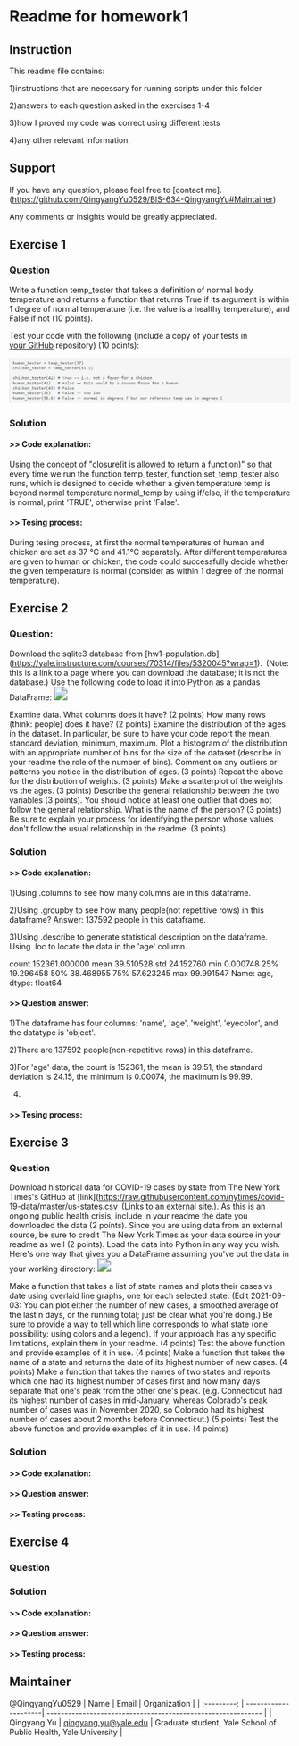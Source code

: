 # Readme for homework1
## Instruction
This readme file contains:

1)instructions that are necessary for running scripts under this folder

2)answers to each question asked in the exercises 1-4

3)how I proved my code was correct using different tests

4)any other relevant information. 

## Support
If you have any question, please feel free to [contact me].(https://github.com/QingyangYu0529/BIS-634-QingyangYu#Maintainer)

Any comments or insights would be greatly appreciated.

## Exercise 1

### Question
Write a function temp_tester that takes a definition of normal body temperature and returns a function that returns True if its argument is within 1 degree of normal temperature (i.e. the value is a healthy temperature), and False if not (10 points). 

Test your code with the following (include a copy of your tests in [your GitHub](https://github.com/QingyangYu0529/BIS-634-QingyangYu) repository) (10 points):

<img src="https://github.com/QingyangYu0529/BIS-634-QingyangYu/blob/main/Figures-in-homework-question/exercise1.jpg" style="zoom:150%;" />

### Solution

#### >> Code explanation: 

Using the concept of "closure(it is allowed to return a function)" so that every time we run the function temp_tester, function set_temp_tester also runs, which is designed to decide whether a given temperature temp is beyond normal temperature normal_temp by using if/else, if the temperature is normal, print 'TRUE', otherwise print 'False'.

#### >> Tesing process:

During tesing process, at first the normal temperatures of human and chicken are set as 37 ℃ and 41.1℃ separately.
After different temperatures are given to human or chicken, the code could successfully decide whether the given temperature is normal (consider as within 1 degree of the normal temperature).

## Exercise 2

### Question:

Download the sqlite3 database from [hw1-population.db] (https://yale.instructure.com/courses/70314/files/5320045?wrap=1). (Note: this is a link to a page where you can download the database; it is not the database.)
Use the following code to load it into Python as a pandas DataFrame:
<img src="https://github.com/QingyangYu0529/BIS-634-QingyangYu/Figures-in-homework-question/exercise2.png" style="zoom:150%;" />

Examine data. What columns does it have? (2 points) How many rows (think: people) does it have? (2 points)
Examine the distribution of the ages in the dataset. In particular, be sure to have your code report the mean, standard deviation, minimum, maximum. Plot a histogram of the distribution with an appropriate number of bins for the size of the dataset (describe in your readme the role of the number of bins). Comment on any outliers or patterns you notice in the distribution of ages. (3 points)
Repeat the above for the distribution of weights. (3 points)
Make a scatterplot of the weights vs the ages. (3 points) Describe the general relationship between the two variables (3 points). You should notice at least one outlier that does not follow the general relationship. What is the name of the person? (3 points) Be sure to explain your process for identifying the person whose values don't follow the usual relationship in the readme. (3 points)

### Solution

#### >> Code explanation: 
1)Using .columns to see how many columns are in this dataframe.

2)Using .groupby to see how many people(not repetitive rows) in this dataframe?
Answer: 137592 people in this dataframe.

3)Using .describe to generate statistical description on the dataframe. Using .loc to locate the data in the 'age' column. 

count    152361.000000
mean         39.510528
std          24.152760
min           0.000748
25%          19.296458
50%          38.468955
75%          57.623245
max          99.991547
Name: age, dtype: float64

#### >> Question answer: 
1)The dataframe has four columns: 'name', 'age', 'weight', 'eyecolor', and the datatype is 'object'.

2)There are 137592 people(non-repetitive rows) in this dataframe.

3)For 'age' data, the count is 152361, the mean is 39.51, the standard deviation is 24.15, the minimum is 0.00074, the maximum is 99.99.

4)



#### >> Tesing process:


## Exercise 3

### Question

Download historical data for COVID-19 cases by state from The New York Times's GitHub at [link](https://raw.githubusercontent.com/nytimes/covid-19-data/master/us-states.csv (Links to an external site.). 
As this is an ongoing public health crisis, include in your readme the date you downloaded the data (2 points). Since you are using data from an external source, be sure to credit The New York Times as your data source in your readme as well (2 points).
Load the data into Python in any way you wish. Here's one way that gives you a DataFrame assuming you've put the data in your working directory:
<img src="https://github.com/QingyangYu0529/BIS-634-QingyangYu/Figures-in-homework-question/exercise3.png" style="zoom:150%;" />

Make a function that takes a list of state names and plots their cases vs date using overlaid line graphs, one for each selected state. (Edit 2021-09-03: You can plot either the number of new cases, a smoothed average of the last n days, or the running total; just be clear what you're doing.) Be sure to provide a way to tell which line corresponds to what state (one possibility: using colors and a legend). If your approach has any specific limitations, explain them in your readme. (4 points)
Test the above function and provide examples of it in use. (4 points)
Make a function that takes the name of a state and returns the date of its highest number of new cases. (4 points)
Make a function that takes the names of two states and reports which one had its highest number of cases first and how many days separate that one's peak from the other one's peak. (e.g. Connecticut had its highest number of cases in mid-January, whereas Colorado's peak number of cases was in November 2020, so Colorado had its highest number of cases about 2 months before Connecticut.) (5 points)
Test the above function and provide examples of it in use. (4 points)

### Solution

#### >> Code explanation: 

#### >> Question answer:

#### >> Testing process: 

## Exercise 4

### Question

### Solution

#### >> Code explanation: 

#### >> Question answer: 

#### >> Testing process: 

## Maintainer
@QingyangYu0529
| Name        | Email                | Organization                                                 |
| :---------: | ---------------------| ------------------------------------------------------------ |
| Qingyang Yu | qingyang.yu@yale.edu | Graduate student, Yale School of Public Health, Yale University |
